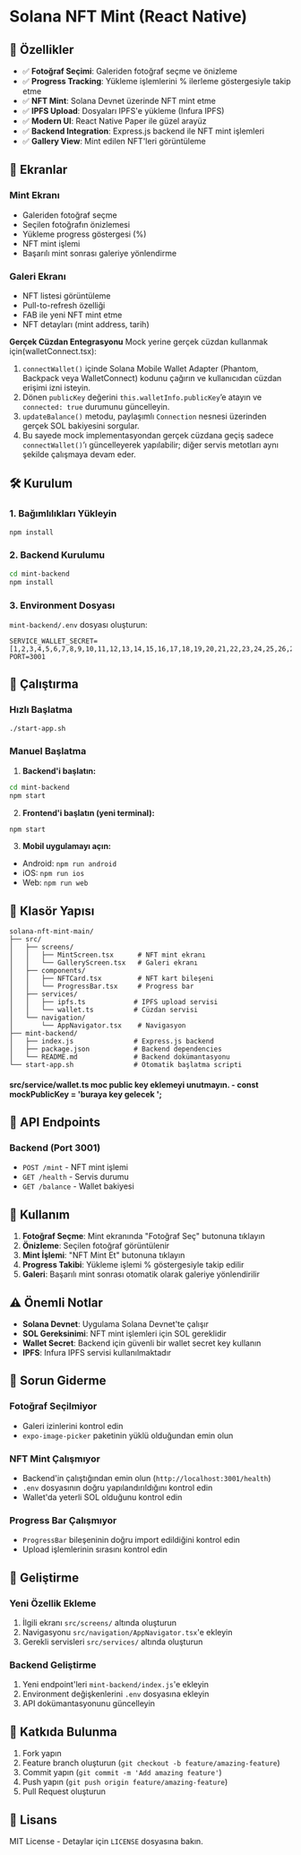 # Solana NFT Mint (React Native)

## 🚀 Özellikler
- ✅ **Fotoğraf Seçimi**: Galeriden fotoğraf seçme ve önizleme
- ✅ **Progress Tracking**: Yükleme işlemlerini % ilerleme göstergesiyle takip etme
- ✅ **NFT Mint**: Solana Devnet üzerinde NFT mint etme
- ✅ **IPFS Upload**: Dosyaları IPFS'e yükleme (Infura IPFS)
- ✅ **Modern UI**: React Native Paper ile güzel arayüz
- ✅ **Backend Integration**: Express.js backend ile NFT mint işlemleri
- ✅ **Gallery View**: Mint edilen NFT'leri görüntüleme

## 📱 Ekranlar

### Mint Ekranı
- Galeriden fotoğraf seçme
- Seçilen fotoğrafın önizlemesi
- Yükleme progress göstergesi (%)
- NFT mint işlemi
- Başarılı mint sonrası galeriye yönlendirme

### Galeri Ekranı
- NFT listesi görüntüleme
- Pull-to-refresh özelliği
- FAB ile yeni NFT mint etme
- NFT detayları (mint address, tarih)
  
**Gerçek Cüzdan Entegrasyonu**
Mock yerine gerçek cüzdan kullanmak için(walletConnect.tsx):

1. `connectWallet()` içinde Solana Mobile Wallet Adapter (Phantom, Backpack veya WalletConnect) kodunu çağırın ve kullanıcıdan cüzdan erişimi izni isteyin.
2. Dönen `publicKey` değerini `this.walletInfo.publicKey`’e atayın ve `connected: true` durumunu güncelleyin.
3. `updateBalance()` metodu, paylaşımlı `Connection` nesnesi üzerinden gerçek SOL bakiyesini sorgular.
4. Bu sayede mock implementasyondan gerçek cüzdana geçiş sadece `connectWallet()`’ı güncelleyerek yapılabilir; diğer servis metotları aynı şekilde çalışmaya devam eder.

## 🛠️ Kurulum

### 1. Bağımlılıkları Yükleyin
```bash
npm install
```

### 2. Backend Kurulumu
```bash
cd mint-backend
npm install
```

### 3. Environment Dosyası
`mint-backend/.env` dosyası oluşturun:
```env
SERVICE_WALLET_SECRET=[1,2,3,4,5,6,7,8,9,10,11,12,13,14,15,16,17,18,19,20,21,22,23,24,25,26,27,28,29,30,31,32,33,34,35,36,37,38,39,40,41,42,43,44,45,46,47,48,49,50,51,52,53,54,55,56,57,58,59,60,61,62,63,64]
PORT=3001
```

## 🚀 Çalıştırma

### Hızlı Başlatma
```bash
./start-app.sh
```

### Manuel Başlatma

1. **Backend'i başlatın:**
```bash
cd mint-backend
npm start
```

2. **Frontend'i başlatın (yeni terminal):**
```bash
npm start
```

3. **Mobil uygulamayı açın:**
- Android: `npm run android`
- iOS: `npm run ios`
- Web: `npm run web`

## 📁 Klasör Yapısı

```
solana-nft-mint-main/
├── src/
│   ├── screens/
│   │   ├── MintScreen.tsx      # NFT mint ekranı
│   │   └── GalleryScreen.tsx   # Galeri ekranı
│   ├── components/
│   │   ├── NFTCard.tsx         # NFT kart bileşeni
│   │   └── ProgressBar.tsx     # Progress bar
│   ├── services/
│   │   ├── ipfs.ts            # IPFS upload servisi
│   │   └── wallet.ts          # Cüzdan servisi
│   └── navigation/
│       └── AppNavigator.tsx    # Navigasyon
├── mint-backend/
│   ├── index.js               # Express.js backend
│   ├── package.json           # Backend dependencies
│   └── README.md              # Backend dokümantasyonu
└── start-app.sh               # Otomatik başlatma scripti
```
#### src/service/wallet.ts moc public key eklemeyi unutmayın. - const mockPublicKey = 'buraya key gelecek '; #### 

## 🔧 API Endpoints

### Backend (Port 3001)
- `POST /mint` - NFT mint işlemi
- `GET /health` - Servis durumu
- `GET /balance` - Wallet bakiyesi

## 🎯 Kullanım

1. **Fotoğraf Seçme**: Mint ekranında "Fotoğraf Seç" butonuna tıklayın
2. **Önizleme**: Seçilen fotoğraf görüntülenir
3. **Mint İşlemi**: "NFT Mint Et" butonuna tıklayın
4. **Progress Takibi**: Yükleme işlemi % göstergesiyle takip edilir
5. **Galeri**: Başarılı mint sonrası otomatik olarak galeriye yönlendirilir

## ⚠️ Önemli Notlar

- **Solana Devnet**: Uygulama Solana Devnet'te çalışır
- **SOL Gereksinimi**: NFT mint işlemleri için SOL gereklidir
- **Wallet Secret**: Backend için güvenli bir wallet secret key kullanın
- **IPFS**: Infura IPFS servisi kullanılmaktadır

## 🐛 Sorun Giderme

### Fotoğraf Seçilmiyor
- Galeri izinlerini kontrol edin
- `expo-image-picker` paketinin yüklü olduğundan emin olun

### NFT Mint Çalışmıyor
- Backend'in çalıştığından emin olun (`http://localhost:3001/health`)
- `.env` dosyasının doğru yapılandırıldığını kontrol edin
- Wallet'da yeterli SOL olduğunu kontrol edin

### Progress Bar Çalışmıyor
- `ProgressBar` bileşeninin doğru import edildiğini kontrol edin
- Upload işlemlerinin sırasını kontrol edin

## 📝 Geliştirme

### Yeni Özellik Ekleme
1. İlgili ekranı `src/screens/` altında oluşturun
2. Navigasyonu `src/navigation/AppNavigator.tsx`'e ekleyin
3. Gerekli servisleri `src/services/` altında oluşturun

### Backend Geliştirme
1. Yeni endpoint'leri `mint-backend/index.js`'e ekleyin
2. Environment değişkenlerini `.env` dosyasına ekleyin
3. API dokümantasyonunu güncelleyin

## 🤝 Katkıda Bulunma

1. Fork yapın
2. Feature branch oluşturun (`git checkout -b feature/amazing-feature`)
3. Commit yapın (`git commit -m 'Add amazing feature'`)
4. Push yapın (`git push origin feature/amazing-feature`)
5. Pull Request oluşturun

## 📄 Lisans

MIT License - Detaylar için `LICENSE` dosyasına bakın. 
